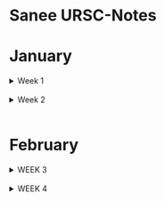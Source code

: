 # Sanee URSC-Notes

# January

<details>
  <summary>Week 1</summary>
<br/>
<details>
  <summary>Day 1</summary>
    
### OSI Model

* The 7 layers of CNN.

![1](https://github.com/saneeaman9/URSC-Notes/assets/75088597/5ed6e4af-d526-4a43-9339-347de351870f)


* Physical layer: This is the lowest layer that deals with the physical transmission of the data bits. It also handles bit synchronization, bit rate control, physical topologies, and transmission modes.

* Data link layer: This layer is responsible for the node-to-node delivery of the data frames. It also handles framing, error detection, error correction, and media access control.

* Network layer: This layer is responsible for routing the data packets across different networks. It also handles addressing, fragmentation, reassembly, and logical network topology.

* Transport layer: This layer ensures reliable and error-free data transmission between the source and destination. It provides services such as segmentation, reassembly, flow control, congestion control, and error detection and correction.

* Session layer: This layer establishes, maintains, and terminates the sessions between different applications. It also manages the synchronization, dialogue control, and recovery of data exchange.

* Presentation layer: This layer is responsible for translating the data between different formats, such as ASCII, EBCDIC, JPEG, etc. It also handles compression, decompression, encryption, and decryption of data4.

* Application layer: This is the topmost layer that interacts with the user applications, such as web browsers, email clients, etc. It provides services such as data formatting, encryption, authentication, and file transfer.


-> [ref1](https://www.cloudflare.com/learning/ddos/glossary/open-systems-interconnection-model-osi/), [ref2](https://faculty.sfcc.spokane.edu/Rudlock/files/WP_Simoneau_OSIModel.pdf)


</details>
<details>
<summary>Day 2</summary>

### UART

UART stands for Universal Asynchronous Receiver Transmitter, which is a device or circuit that performs serial communication between different devices. Serial communication means that data is transmitted one bit at a time, as opposed to parallel communication, where multiple bits are transmitted simultaneously. Here are some brief points explaining the UART interface:


![1](https://github.com/saneeaman9/URSC-Notes/assets/75088597/aa8892ae-bd0c-4b9d-9f45-b871cbdbe6ce)

![2](https://github.com/saneeaman9/URSC-Notes/assets/75088597/ebd40e99-0974-4ee8-95f1-502311a0aef7)


* UART does not use a clock signal to synchronize the transmitter and receiver devices; instead, it relies on the same baud rate (bits per second) and data format (number of data bits, parity bit, and stop bits) for both ends.
* 
* UART contains input and output shift registers, which convert parallel data to serial data and vice versa, as well as transmit/receive buffers, which store the data temporarily.
* 
* UART also contains control logic that manages the data transmission and reception, such as generating start and stop bits, detecting errors, and handling flow contro.
* 
* UART can operate in different modes of communication, such as simplex (one-way), half-duplex (alternating), or full-duplex (two-way).
* 
* UART is often integrated in microcontrollers or other devices that need to communicate with external devices, such as sensors, modems, keyboards, etc.

->[ref1](https://www.embedded.com/understanding-the-uart/), [ref2](https://www.circuitbasics.com/basics-uart-communication/), [ref3](https://en.wikipedia.org/wiki/Universal_asynchronous_receiver-transmitter)

### SPI

![1](https://github.com/saneeaman9/URSC-Notes/assets/75088597/01b8b40c-eb82-4896-a148-5886bfe03680)

![2](https://github.com/saneeaman9/URSC-Notes/assets/75088597/12e8e0ba-9e40-44d1-a291-9a90999e7a29)


* SPI stands for Serial Peripheral Interface, a synchronous serial communication protocol used for short-distance wired communication between integrated circuits.
  
* SPI uses a master-slave architecture, where one device acts as the controller and generates the clock signal, and the other devices act as the peripherals and follow the master’s instructions.
 
* SPI requires four wires to connect the master and the slaves: SCLK (serial clock), MOSI (master output, slave input), MISO (master input, slave output), and SS (slave select).
  
* SPI can transfer data without interruption, as any number of bits can be sent or received in a continuous stream. This makes SPI faster and more efficient than other protocols that use start and stop conditions to define packets of data.
  
* SPI is standard with many variants, so different devices may have different modes, speeds, and formats of data transmission. Therefore, it is important to check the specifications of the devices before using SPi.

-> [ref1](https://www.circuitbasics.com/basics-of-the-spi-communication-protocol/), [ref2](https://en.wikipedia.org/wiki/Serial_Peripheral_Interface).

### I2C

I2C, or Inter-Integrated Circuit, is a **serial communication protocol** that allows multiple devices to communicate with each other. It combines the best features of SPI and UART. Here are some key points about I2C.

![1](https://github.com/saneeaman9/URSC-Notes/assets/75088597/06ecfcaf-913a-482e-babd-c50cf07386b4)

![2](https://github.com/saneeaman9/URSC-Notes/assets/75088597/1488c681-f291-429f-b7cf-fc7372c9b851)


* I2C uses only two wires to transmit data between devices: SDA (Serial Data) and SCL (Serial Clock).
  
* Data is transferred in messages, which are broken up into frames of data. Each message has an address frame that contains the binary address of the slave, and one or more data frames that contain the data being transmitted.

* I2C is synchronous, so the output of bits is synchronized to the sampling of bits by a clock signal shared between the master and the slave. The clock signal is always controlled by the master.

* I2C can connect multiple slaves to a single master or have multiple masters controlling single or multiple slaves.

* I2C doesn't have slave select lines like SPI, so it needs another way to let the slave know that data is being sent to it, and not another slave. It does this by addressing. The address frame is always the first frame after the start bit in a new message. The master sends the address of the slave it wants to communicate with to every slave connected to it. Each slave then compares the address sent from the master to its own address. If the address matches, it sends a low voltage ACK bit back to the master. If the address doesn’t match, the slave does nothing and the SDA line remains high.

![3](https://github.com/saneeaman9/URSC-Notes/assets/75088597/a9bf1e2a-a11f-4c0c-9d67-ef761c53647f)


-> [Basics of the I2C Communication Protocol - Circuit Basics.](https://www.circuitbasics.com/basics-of-the-i2c-communication-protocol),  [I2C - SparkFun Learn.](https://learn.sparkfun.com/tutorials/i2c/all),  [What is the I2C Communication Protocol? | CircuitBread.](https://www.circuitbread.com/tutorials/what-is-the-i2c-communication-protocol).

</details>
<details>
  <summary>Day 3</summary>

</details>
</details>
<br/>
<details>
  <summary>Week 2</summary>
<br/>
<details>
  <summary>Day 1</summary>

  * Tried to run Hello World on [ZCU102](https://docs.xilinx.com/v/u/en-US/ug1182-zcu102-eval-bd) evaluation kit.

  * Got familiar with vitis ai and attempted to run hello world.
  
  -> [Hello world video using Xilinx Zynq, Vivado 2020, and Vitis
](https://www.youtube.com/watch?v=Mb-cStd4Tqs)

  -> [Xilinx Vitis Introduction| Hello World with Vitis
](https://www.youtube.com/watch?v=LU9hP7KLDgE&t=452s)

 -> [FSBL Generation](https://www.css-techhelp.com/post/fsbl-creation-and-source-debug-in-xilinx-vitis-2019-2)
</details>

<details>
  <summary>Day 2</summary>

* Successfully ran "Hello World" on ZCU102 Evaluation board on ARM Cortex A9.

* Referred to [this](https.://github.com/saneeaman9/URSC-Notes/blob/main/Week%202/ug1209-embedded-design-tutorial.pdf) manual.

* Also refer to the [ZCU102 Evaluation Board Manual](https://www.xilinx.com/support/documents/boards_and_kits/zcu102/ug1182-zcu102-eval-bd.pdf).

* IO was done using the UART protocol.

* Board was set to JTAG mode.

</details>

<details>
  <summary>Day 3</summary>

* Continued from day 2.

* Tried to install and build petalinux but ran into "sstate cache" errors.

* Install arm sstate cache from [here](https://www.xilinx.com/support/download/index.html/content/xilinx/en/downloadNav/embedded-design-tools/archive.html) 

* Since we do not have an internet connection, follow [this link](https://support.xilinx.com/s/article/Petalinux-offline-build-flow?language=en_US) to build petalinux in offline mode with the sstate cache files you downloaded.

</details>

</details>

<br/>

# February


<details>
  <summary>WEEK 3</summary>        
<br>
<details>
  <summary>Day 1</summary>

* Given tasks: <br/>
              -> Connect PS & PL with GPIO.<br/>
              -> Use LEDS and DIP Switches to show PS & PL are connected.<br/>
              -> Create a waveform(counter) and probe it on an oscilloscope.

* Created a "NAND" gate by programming an "AND" gate on PL and a "NOT" gate on PS then connecting the two.

* Input is done through DIP Switches and Output is on LED.

* Refer to [this playlist](https://www.youtube.com/watch?v=_odNhKOZjEo&list=PLtC_AnOn1Cx9LUfca0HdIBXK9lNFQfEte).

* Find the xdc file for the Zynq ultrascale+ board [here](https://account.amd.com/en/forms/downloads/design-license.html?cid=473474&filename=zcu102-xdc-rdf0405.zip). 

</details>

<details>
<summary>Day 2</summary>

### Keyboard input through UART

* Tried to get input from keyboard through uart.

* Designed a UART input block and connected it to the zynq processing system.

* Could not complete the task today.

</details>

<details>
<summary>Day 3 & Day 4</summary>

  ### Building bare metal applications.

  * Tried to connect keyboard directly to the board and take input.
  * TO do this we need to first build a software for the board using petalinux.
  * Referred to this source [Create the Software Components with PetaLinux¶](https://xilinx.github.io/Vitis-Tutorials/2021-1/build/html/docs/Vitis_Platform_Creation/Introduction/02-Edge-AI-ZCU104/step2.html)

</details>

</details>
<br/>
<details>
<summary>WEEK 4</summary>

<details>
<summary>Day 1 & Day 2</summary>

## Taking Keyboard input through UART and Lighting up LEDs accordingly.

### Step 1

* Create a new block and add the zynq processing system, GPIO block and UartLite blocks.

* Configure the GPIO block(assign it to the LEDs) as shown, uart is default.
![1](https://github.com/ISRO-Project/Sanee/assets/75088597/3995e500-8fab-430d-9a3b-720e2bd8f48b)

* Run Connection and Block automation.

* Block Diagram
![2](https://github.com/ISRO-Project/Sanee/assets/75088597/5602405d-e566-434e-95bb-04feea77fc23)

  * Create HDL Wrapper, Generate Bitstream and Export.

### Step 2

* Launch Vitis and create a platform project with the xsa file you got.

* Create a new application project on the platform created.

* Change the [helloworld.c]() file.
  
```bash
#include <stdio.h>
#include "xparameters.h"
#include "xgpio.h"
#include "xuartps.h"

#define LED_GPIO_DEVICE_ID XPAR_AXI_GPIO_0_DEVICE_ID
#define UART_DEVICE_ID XPAR_PSU_UART_0_DEVICE_ID

int main() {
    XGpio Gpio;  // GPIO instance for controlling LEDs
    XUartPs Uart; // UART instance for communication
    u8 readBuffer[10]; // Buffer to store received UART data

    // Initialize GPIO for LEDs
    XGpio_Initialize(&Gpio, LED_GPIO_DEVICE_ID);
    XGpio_SetDataDirection(&Gpio, 1, 0x0); // Set LED GPIO as output

    // Initialize UART
    XUartPs_Config *UartCfgPtr = XUartPs_LookupConfig(UART_DEVICE_ID);
    XUartPs_CfgInitialize(&Uart, UartCfgPtr, UartCfgPtr->BaseAddress);

    while (1) {
        // Receive one byte from UART
        XUartPs_Recv(&Uart, readBuffer, 1);

        // Check if the received character is a digit between '0' and '7'
        if (readBuffer[0] >= '0' && readBuffer[0] <= '7') {
            int ledIndex = readBuffer[0] - '0';
            // Turn on the corresponding LED using the GPIO
            XGpio_DiscreteWrite(&Gpio, 1, 1 << ledIndex);
        }
    }

    return 0;
}

```  

* Build and Run the project.

* Corresponding LEDs should light up on pressing 0-7 keys.

* Input is given through com.






</details>



</details>
